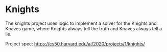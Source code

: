 # Knights

The knights project uses logic to implement a solver for the Knights and Knaves game, where Knights always tell the truth and Knaves always tell a lie.

Project spec: https://cs50.harvard.edu/ai/2020/projects/1/knights/
